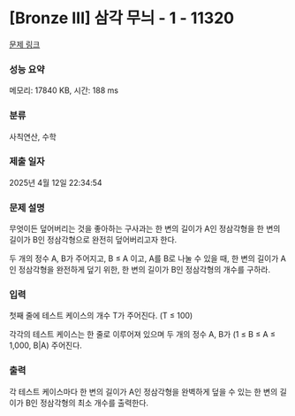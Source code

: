 # [Bronze III] 삼각 무늬 - 1 - 11320 

[문제 링크](https://www.acmicpc.net/problem/11320) 

### 성능 요약

메모리: 17840 KB, 시간: 188 ms

### 분류

사칙연산, 수학

### 제출 일자

2025년 4월 12일 22:34:54

### 문제 설명

<p>무엇이든 덮어버리는 것을 좋아하는 구사과는 한 변의 길이가 A인 정삼각형을 한 변의 길이가 B인 정삼각형으로 완전히 덮어버리고자 한다.</p>

<p>두 개의 정수 A, B가 주어지고, B ≤ A 이고, A를 B로 나눌 수 있을 때, 한 변의 길이가 A인 정삼각형을 완전하게 덮기 위한, 한 변의 길이가 B인 정삼각형의 개수를 구하라.</p>

### 입력 

 <p>첫째 줄에 테스트 케이스의 개수 T가 주어진다. (T ≤ 100)</p>

<p>각각의 테스트 케이스는 한 줄로 이루어져 있으며 두 개의 정수 A, B가 (1 ≤ B ≤ A ≤ 1,000, B|A) 주어진다.</p>

### 출력 

 <p>각 테스트 케이스마다 한 변의 길이가 A인 정삼각형을 완벽하게 덮을 수 있는 한 변의 길이가 B인 정삼각형의 최소 개수를 출력한다.</p>

